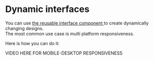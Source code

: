 # Dynamic interfaces

You can use [the reusable interface component ](../../docs/projects/front-end/elements/subview.md)to create dynamically changing designs.  
The most common use case is multi platform responsiveness.

Here is how you can do it:

VIDEO HERE FOR MOBILE-DESKTOP RESPONSIVENESS

